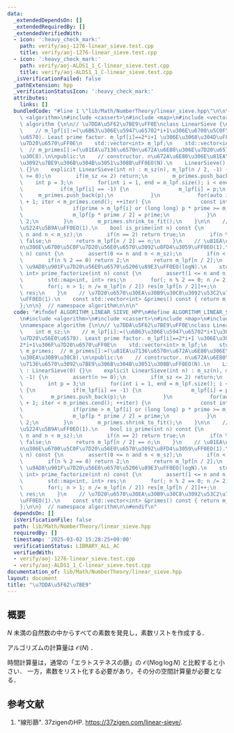 ```yaml
---
data:
  _extendedDependsOn: []
  _extendedRequiredBy: []
  _extendedVerifiedWith:
  - icon: ':heavy_check_mark:'
    path: verify/aoj-1276-linear_sieve.test.cpp
    title: verify/aoj-1276-linear_sieve.test.cpp
  - icon: ':heavy_check_mark:'
    path: verify/aoj-ALDS1_1_C-linear_sieve.test.cpp
    title: verify/aoj-ALDS1_1_C-linear_sieve.test.cpp
  _isVerificationFailed: false
  _pathExtension: hpp
  _verificationStatusIcon: ':heavy_check_mark:'
  attributes:
    links: []
  bundledCode: "#line 1 \"lib/Math/NumberTheory/linear_sieve.hpp\"\n\n\n\n#include\
    \ <algorithm>\n#include <cassert>\n#include <map>\n#include <vector>\n\nnamespace\
    \ algorithm {\n\n// \u7DDA\u5F62\u7BE9\uFF0E\nclass LinearSieve {\n    int m_sz;\n\
    \    // m_lpf[i]:=(\u6B63\u306E\u5947\u65702*i+1\u306E\u6700\u5C0F\u7D20\u56E0\
    \u6570). Least prime factor. m_lpf[i]==2*i+1 \u306E\u3068\u304D\uFF0C2*i+1\u306F\
    \u7D20\u6570\uFF0E\n    std::vector<int> m_lpf;\n    std::vector<int> m_primes;\
    \  // m_primes[]:=(\u81EA\u7136\u6570n\u672A\u6E80\u306E\u7D20\u6570\u30EA\u30B9\
    \u30C8).\n\npublic:\n    // constructor. n\u672A\u6E80\u306E\u81EA\u7136\u6570\
    \u3092\u7BE9\u306B\u304B\u3051\u308B\uFF0EO(N).\n    LinearSieve() : LinearSieve(0)\
    \ {}\n    explicit LinearSieve(int n) : m_sz(n), m_lpf(n / 2, -1) {\n        assert(n\
    \ >= 0);\n        if(m_sz <= 2) return;\n        m_primes.push_back(2);\n    \
    \    int p = 3;\n        for(int i = 1, end = m_lpf.size(); i < end; ++i) {\n\
    \            if(m_lpf[i] == -1) {\n                m_lpf[i] = p;\n           \
    \     m_primes.push_back(p);\n            }\n            for(auto iter = m_primes.cbegin()\
    \ + 1; iter < m_primes.cend(); ++iter) {\n                const int prime = *iter;\n\
    \                if(prime > m_lpf[i] or (long long) p * prime >= m_sz) break;\n\
    \                m_lpf[p * prime / 2] = prime;\n            }\n            p +=\
    \ 2;\n        }\n        m_primes.shrink_to_fit();\n    }\n\n    // \u7D20\u6570\
    \u5224\u5B9A\uFF0EO(1).\n    bool is_prime(int n) const {\n        assert(0 <=\
    \ n and n < m_sz);\n        if(n == 2) return true;\n        if(n % 2 == 0) return\
    \ false;\n        return m_lpf[n / 2] == n;\n    }\n    // \u81EA\u7136\u6570\
    n\u306E\u6700\u5C0F\u7D20\u56E0\u6570\u3092\u8FD4\u3059\uFF0EO(1).\n    int lpf(int\
    \ n) const {\n        assert(0 <= n and n < m_sz);\n        if(n < 2) return -1;\n\
    \        if(n % 2 == 0) return 2;\n        return m_lpf[n / 2];\n    }\n    //\
    \ \u9AD8\u901F\u7D20\u56E0\u6570\u5206\u89E3\uFF0EO(logN).\n    std::map<int,\
    \ int> prime_factorize(int n) const {\n        assert(1 <= n and n < m_sz);\n\
    \        std::map<int, int> res;\n        for(; n % 2 == 0; n /= 2) res[2]++;\n\
    \        for(; n > 1; n /= m_lpf[n / 2]) res[m_lpf[n / 2]]++;\n        return\
    \ res;\n    }\n    // \u7D20\u6570\u30EA\u30B9\u30C8\u3092\u53C2\u7167\u3059\u308B\
    \uFF0EO(1).\n    const std::vector<int> &primes() const { return m_primes; }\n\
    };\n\n}  // namespace algorithm\n\n\n"
  code: "#ifndef ALGORITHM_LINEAR_SIEVE_HPP\n#define ALGORITHM_LINEAR_SIEVE_HPP 1\n\
    \n#include <algorithm>\n#include <cassert>\n#include <map>\n#include <vector>\n\
    \nnamespace algorithm {\n\n// \u7DDA\u5F62\u7BE9\uFF0E\nclass LinearSieve {\n\
    \    int m_sz;\n    // m_lpf[i]:=(\u6B63\u306E\u5947\u65702*i+1\u306E\u6700\u5C0F\
    \u7D20\u56E0\u6570). Least prime factor. m_lpf[i]==2*i+1 \u306E\u3068\u304D\uFF0C\
    2*i+1\u306F\u7D20\u6570\uFF0E\n    std::vector<int> m_lpf;\n    std::vector<int>\
    \ m_primes;  // m_primes[]:=(\u81EA\u7136\u6570n\u672A\u6E80\u306E\u7D20\u6570\
    \u30EA\u30B9\u30C8).\n\npublic:\n    // constructor. n\u672A\u6E80\u306E\u81EA\
    \u7136\u6570\u3092\u7BE9\u306B\u304B\u3051\u308B\uFF0EO(N).\n    LinearSieve()\
    \ : LinearSieve(0) {}\n    explicit LinearSieve(int n) : m_sz(n), m_lpf(n / 2,\
    \ -1) {\n        assert(n >= 0);\n        if(m_sz <= 2) return;\n        m_primes.push_back(2);\n\
    \        int p = 3;\n        for(int i = 1, end = m_lpf.size(); i < end; ++i)\
    \ {\n            if(m_lpf[i] == -1) {\n                m_lpf[i] = p;\n       \
    \         m_primes.push_back(p);\n            }\n            for(auto iter = m_primes.cbegin()\
    \ + 1; iter < m_primes.cend(); ++iter) {\n                const int prime = *iter;\n\
    \                if(prime > m_lpf[i] or (long long) p * prime >= m_sz) break;\n\
    \                m_lpf[p * prime / 2] = prime;\n            }\n            p +=\
    \ 2;\n        }\n        m_primes.shrink_to_fit();\n    }\n\n    // \u7D20\u6570\
    \u5224\u5B9A\uFF0EO(1).\n    bool is_prime(int n) const {\n        assert(0 <=\
    \ n and n < m_sz);\n        if(n == 2) return true;\n        if(n % 2 == 0) return\
    \ false;\n        return m_lpf[n / 2] == n;\n    }\n    // \u81EA\u7136\u6570\
    n\u306E\u6700\u5C0F\u7D20\u56E0\u6570\u3092\u8FD4\u3059\uFF0EO(1).\n    int lpf(int\
    \ n) const {\n        assert(0 <= n and n < m_sz);\n        if(n < 2) return -1;\n\
    \        if(n % 2 == 0) return 2;\n        return m_lpf[n / 2];\n    }\n    //\
    \ \u9AD8\u901F\u7D20\u56E0\u6570\u5206\u89E3\uFF0EO(logN).\n    std::map<int,\
    \ int> prime_factorize(int n) const {\n        assert(1 <= n and n < m_sz);\n\
    \        std::map<int, int> res;\n        for(; n % 2 == 0; n /= 2) res[2]++;\n\
    \        for(; n > 1; n /= m_lpf[n / 2]) res[m_lpf[n / 2]]++;\n        return\
    \ res;\n    }\n    // \u7D20\u6570\u30EA\u30B9\u30C8\u3092\u53C2\u7167\u3059\u308B\
    \uFF0EO(1).\n    const std::vector<int> &primes() const { return m_primes; }\n\
    };\n\n}  // namespace algorithm\n\n#endif\n"
  dependsOn: []
  isVerificationFile: false
  path: lib/Math/NumberTheory/linear_sieve.hpp
  requiredBy: []
  timestamp: '2025-03-02 15:28:25+09:00'
  verificationStatus: LIBRARY_ALL_AC
  verifiedWith:
  - verify/aoj-1276-linear_sieve.test.cpp
  - verify/aoj-ALDS1_1_C-linear_sieve.test.cpp
documentation_of: lib/Math/NumberTheory/linear_sieve.hpp
layout: document
title: "\u7DDA\u5F62\u7BE9"
---
```



## 概要

$N$ 未満の自然数の中からすべての素数を発見し，素数リストを作成する．

アルゴリズムの計算量は $\mathcal{O}(N)$ ．

時間計算量は，通常の「エラトステネスの篩」の $\mathcal{O}(N \log \log N)$ と比較すると小さい．
一方，素数をリスト化する必要があり，その分の空間計算量が必要となる．


## 参考文献

1. "線形篩". 37zigenのHP. <https://37zigen.com/linear-sieve/>.
